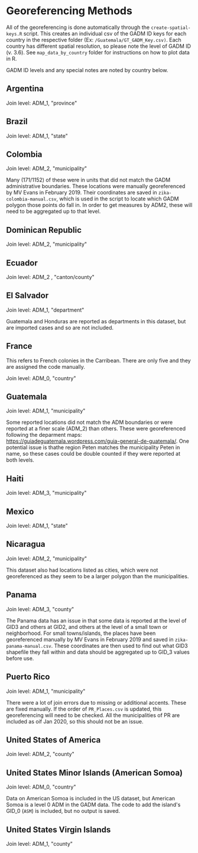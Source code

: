 # Georeferencing Methods

All of the georeferencing is done automatically through the `create-spatial-keys.R` script. This creates an individual csv of the GADM ID keys for each country in the respective folder (Ex: `/Guatemala/GT_GADM_Key.csv)`. Each country has different spatial resolution, so please note the level of GADM ID (v. 3.6). See `map_data_by_country` folder for instructions on how to plot data in R.

GADM ID levels and any special notes are noted by country below.

## Argentina

Join level: ADM_1, "province"

## Brazil

Join level: ADM_1, "state"

## Colombia 

Join level: ADM_2, "municipality"

Many (171/1152) of these were in units that did not match the GADM administrative boundaries. These locations were manually georeferenced by MV Evans in February 2019. Their coordinates are saved in `zika-colombia-manual.csv`, which is used in the script to locate which GADM polygon those points do fall in. In order to get measures by ADM2, these will need to be aggregated up to that level.

## Dominican Republic

Join level: ADM_2,  "municipality"

## Ecuador

Join level: ADM_2 , "canton/county"

## El Salvador

Join level: ADM_1, "department"

Guatemala and Honduras are reported as departments in this dataset, but are imported cases and so are not included.

## France

This refers to French colonies in the Carribean. There are only five and they are assigned the code manually.

Join level: ADM_0, "country"

## Guatemala

Join level: ADM_1, "municipality"

Some reported locations did not match the ADM boundaries or were reported at a finer scale (ADM_2) than others. These were georeferenced following the deparment maps: https://guiadeguatemala.wordpress.com/guia-general-de-guatemala/. One potential issue is thathe region Peten matches the municipality Peten in name, so these cases could be double counted if they were reported at both levels.

## Haiti

Join level: ADM_3, "municipality"

## Mexico

Join level: ADM_1, "state"

## Nicaragua

Join level: ADM_2, "municipality"

This dataset also had locations listed as cities, which were not georeferenced as they seem to be a larger polygon than the municipalities.

## Panama

Join level: ADM_3, "county"

The Panama data has an issue in that some data is reported at the level of GID3 and others at GID2, and others at the level of a small town or neighborhood. For small towns/islands, the places have  been georeferenced manually by MV Evans in February 2019 and saved in `zika-panama-manual.csv`. These coordinates are then used to find out what GID3 shapefile they fall within and data should be aggregated up to GID_3 values before use.

## Puerto Rico

Join level: ADM_1,  "municipality"

There were a lot of join errors due to missing or additional accents. These are fixed manually. If the order of `PR_Places.csv` is updated, this georeferencing will need to be checked. All the municipalities of PR are included as oif Jan 2020, so this should not be an issue.

## United States of America

Join level: ADM_2, "county"

## United States Minor Islands (American Somoa)

Join level: ADM_0, "country"

Data on American Somoa is included in the US dataset, but American Somoa is a level 0 ADM in the GADM data. The code to add the island's GID_0 (`ASM`) is included, but no output is saved.

## United States Virgin Islands

Join level: ADM_1, "county"

